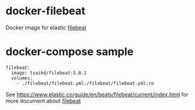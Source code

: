docker-filebeat
===============

Docker image for elastic [filebeat]

# docker-compose sample

```
filebeat:
  image: tsaikd/filebeat:5.0.1
  volumes:
    - ./filebeat/filebeat.yml:/filebeat/filebeat.yml:ro
```

See https://www.elastic.co/guide/en/beats/filebeat/current/index.html for more document about [filebeat]

[filebeat]: https://www.elastic.co/products/beats/filebeat
